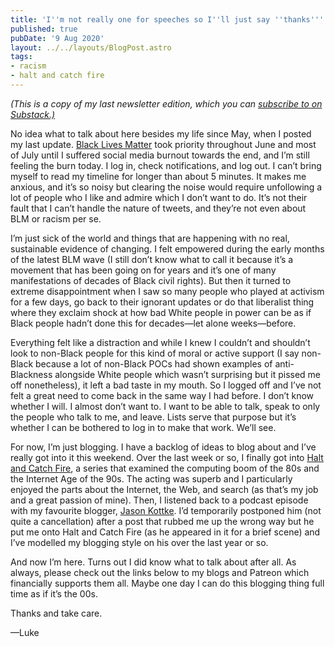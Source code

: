 ```yaml
---
title: 'I''m not really one for speeches so I''ll just say ''thanks'''
published: true
pubDate: '9 Aug 2020'
layout: ../../layouts/BlogPost.astro
tags:
- racism
- halt and catch fire
---
```


<p><em>(This is a copy of my last newsletter edition, which you can <a href="https://lukealexdavis.substack.com/">subscribe to on Substack.)</a></em></p>
<p>No idea what to talk about here besides my life since May, when I posted my last update. <a href="https://blacklivesmatter.com/">Black Lives Matter</a> took priority throughout June and most of July until I suffered social media burnout towards the end, and I’m still feeling the burn today. I log in, check notifications, and log out. I can’t bring myself to read my timeline for longer than about 5 minutes. It makes me anxious, and it’s so noisy but clearing the noise would require unfollowing a lot of people who I like and admire which I don’t want to do. It’s not their fault that I can’t handle the nature of tweets, and they’re not even about BLM or racism per se.</p><p>I’m just sick of the world and things that are happening with no real, sustainable evidence of changing. I felt empowered during the early months of the latest BLM wave (I still don’t know what to call it because it’s a movement that has been going on for years and it’s one of many manifestations of decades of Black civil rights). But then it turned to extreme disappointment when I saw so many people who played at activism for a few days, go back to their ignorant updates or do that liberalist thing where they exclaim shock at how bad White people in power can be as if Black people hadn’t done this for decades—let alone weeks—before.</p><p>Everything felt like a distraction and while I knew I couldn’t and shouldn’t look to non-Black people for this kind of moral or active support (I say non-Black because a lot of non-Black POCs had shown examples of anti-Blackness alongside White people which wasn’t surprising but it pissed me off nonetheless), it left a bad taste in my mouth. So I logged off and I’ve not felt a great need to come back in the same way I had before. I don’t know whether I will. I almost don’t want to. I want to be able to talk, speak to only the people who talk to me, and leave. Lists serve that purpose but it’s whether I can be bothered to log in to make that work. We’ll see.</p><p>For now, I’m just blogging. I have a backlog of ideas to blog about and I’ve really got into it this weekend. Over the last week or so, I finally got into <a href="https://en.wikipedia.org/wiki/Halt_and_Catch_Fire_(TV_series)">Halt and Catch Fire</a>, a series that examined the computing boom of the 80s and the Internet Age of the 90s. The acting was superb and I particularly enjoyed the parts about the Internet, the Web, and search (as that’s my job and a great passion of mine). Then, I listened back to a podcast episode with my favourite blogger, <a href="https://kottke.org">Jason Kottke</a>. I’d temporarily postponed him (not quite a cancellation) after a post that rubbed me up the wrong way but he put me onto Halt and Catch Fire (as he appeared in it for a brief scene) and I’ve modelled my blogging style on his over the last year or so.</p><p>And now I’m here. Turns out I did know what to talk about after all. As always, please check out the links below to my blogs and Patreon which financially supports them all. Maybe one day I can do this blogging thing full time as if it’s the 00s.</p><p>Thanks and take care.</p><p>—Luke</p>